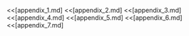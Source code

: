 <<[appendix_1.md]
<<[appendix_2.md]
<<[appendix_3.md]
<<[appendix_4.md]
<<[appendix_5.md]
<<[appendix_6.md]
<<[appendix_7.md]
